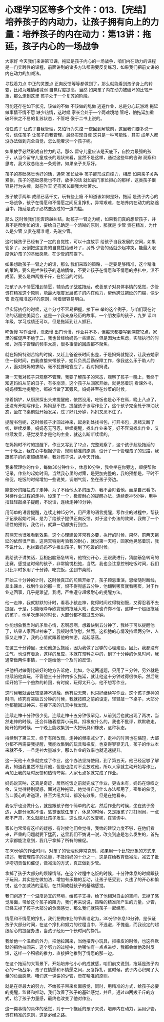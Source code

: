 # 心理学习区等多个文件：013.【完结】培养孩子的内动力，让孩子拥有向上的力量：培养孩子的内在动力：第13讲：拖延，孩子内心的一场战争

大家好 今天我们来讲第13课，拖延是孩子内心的一场战争，咱们内在动力的课程是一门实践性的课程，前面讲到的诸多方法都需要反复练习，如果我们把前文讲的内在动力的加减法。

寻找着力点 中正的灵要点 正向反馈等等都做到了，那么就能看到孩子身上的转变，比如为难情绪减弱 自觉程度提高，当然 如果孩子内在动力被破坏的比较严重，那么走到这里 孩子处于一个复苏的阶段。

可能还存在如下状况，该做的不做 不该做的乱做 逃避作业，总是分心玩游戏 拖延 做事情不情不愿 缺少热情，这时候 家长会处于一个两难境地 管吧，怕拖延加重 破坏来之不易的复苏状态，不管吧 像于二书上说的。

信任孩子 让孩子自我管理，又怕行为失控 一夜回到解放前，这里我们要多说一句，信任孩子 让孩子自我管理，最终实现自控 这只是一种可能性，其实 成年人都没办法做到完全自觉，怎么能奢求一个孩子呢。

如果放手必然形成自控力的话，那么 留守儿童应该是天底下，自控力最强的孩子，从当今留守儿童成长的现状来看，显然不是这样，通过这些年的咨询 观察和思考，我大致总结出一条规律，如果亲子关系好。

孩子的基础感觉也好的话，通常 家长放手 孩子能形成自控力，相反 如果亲子关系紧张，孩子的基础感觉也不好，放手的话 就如前门家长担心的那样，这类孩子很容易行为失控，就在昨天 还有家长跟我大吐苦水。

孩子放手两年 成绩已落千丈，玩有些上瘾 不知道该如何是好，拖延 是孩子内心的一场战争，孩子在情愿和不情愿之间反复挣扎，异常艰难，在培养内在动力的路途当中，拖延是孩子必然要迈过的一道门槛。

那么 这时候我们能否跨越纠结，助孩子一臂之力呢，如果我们真的想帮孩子，并且不是帮倒忙的话，要给自己确定一个清晰的原则，那就是 少管 贵在精准，为什么是少管 又贵在精准呢，先说少管。

这时候孩子已经有了一定的自觉性，可以十度放手 给孩子自我发展的空间，如果管多了，反倒把这宝贵的自觉性给破坏了，另外 少管的话就少起冲突，能最大限度保护孩子的基础感觉，在少管的前提下。

如果想助孩子一臂之力的话，那么 我们采取的策略，一定要足够精准，这个精准的策略，要么是拦住孩子的退缩情绪，不要让孩子在情愿和不情愿的挣扎中，溃不成菌，要么是四两拨千斤，在恰当的时刻。

把孩子从不情愿推到情愿，辅助孩子战胜拖延，改善孩子对具体事情的感觉，少管 贵在精准这个原则，能最大限度发展孩子的内在动力，帮他跨过拖延的门槛，像少管 贵在精准这样的原则，听着很容易明白。

但实际执行的时候，这个分寸不容易把握，接下来 举的这个例子，与咱们现在讨论的话题完美契合，这是一个我亲身经历的故事，一个朋友家的孩子，九岁 读四年级，学习成绩还可以，但是拖延到让人抓狂。

吃饭慢 写作业慢，洗漱慢 出门也慢，作业并不多，但每天都要写到深夜12点，家里的催促声不绝于二，我也曾经给妈妈一些建议，但是因为太焦虑，实际执行的时候，对孩子管理的频率太高，很多事情的回应都不聚焦。

就在妈妈特别苦恼的时候，又赶上爸爸长时间出差，于是妈妈就提议，让我去她家住一段时间，由我直接来带孩子，她只负责后勤保障工作，像我这么乐于助人的人，面对妈妈的求助，毫不犹豫地答应了，我对妈妈说。

第一天我对孩子只观察不管理，我要了解孩子的常态，观察了孩子一晚上，我终于知道妈妈从前的日子，有多崩溃，这个孩子从回家开始，就晃悠着玩 看课外书，妈妈频繁地提醒他，都被当做了耳旁风，妈妈甚至在炒菜的时候。

拎着锅铲，从厨房探出头来提醒他，依然没用，吃饭也是心不在焉，晚上八点了，还没有开始写作业，妈妈忍不住，提醒孩子该写作业了，这个孩子完全处于神油状态，坐在书桌前就开始发呆，过了好几分钟，妈妈又忍不住了。

提醒书包呢，这时候孩子才回过神来，起身到处找书包，打开书包，思绪又断了线，继续发呆，妈妈忍无可忍，继续提醒，找出作业来呀，好不容易找出作业，又继续发呆，感觉发呆才是他的主业，就这么断断续续的。

在妈妈时不时的提醒下，作业又写到了12点，完整观察了，这个孩子超级拖延的一个晚上，我在心中根据少管，规则精准的原则，设计了一个管理孩子的思路，我跟孩子的约定超级简单，我对孩子说，从今天开始。

我来管理你的作业，每做30分钟作业，休息10分钟，我会坐在你旁边，顺便帮你记录，作业的起始时间，当然我心里的对策，是更加完整的，我的预想是，平时不催促，吃饭的时候增加一些说笑，调剂气氛，坐在孩子旁边。

能部分的阻拦孩子走神，为了不给他太多的压力，我不会盯着他，而是自己看书，对待作业过程的走神，设定了一个，极度耐心的提醒办法，连续走神5分钟，用手指轻轻敲桌子提醒，不说话，连续走神10分钟。

用简单的语言提醒，连续走神15分钟，用严肃的语言提醒，写作业的过程中，帮孩子记录起始时间，是为了给孩子提供正向反馈，对于这个办法的效果，我做了一个理性的预判，我估计，就算一切都执行到位。

前两天也很难看到效果，这个心理建设非常有必要，执行的时候，果然，前两天拖延的依然很严重，这两天特别考验我的耐心，就说第一天吧，回家他晃悠着玩，我不说什么，也拦着妈妈不许推出孩子，到了吃饭的时候。

我给孩子讲笑话，互相出脑筋急转弯，他特别开心，还跟我进行，猜脑筋急转弯的比赛，感觉这时候的孩子，非常愉悦松弛，当然，我也会注意控制吃饭时间，我们只比平时多用了十分钟，吃完饭，坐到书桌前。

开始三十分钟的计时，这时候真正的煎熬开始了，孩子顾忌重演，思绪随时断线，拿出课本，找到作业的那一页，恨不得兜底五分钟，他翻到哪页就看哪页，对于作业这回事，几乎是渺望，我呢，严格遵守超级耐心的提醒方法。

他一走神，我就默默的计时，看着小孩走神，觉得时间过得特别慢，又得忍着不去提醒，于是，只能眼睁睁欣赏他的拖延大戏，说来也许你不信，这样一个超级拖延的孩子，他单次走神的时长，大部分都不超过五分钟。

你能想象我当时的矛盾心情，忍啊忍啊，想着快到五分钟了，我终于可以提醒他了，结果人家回过神来了，我顿时很欣慰，然而，这松弛的心情没持续两分钟，人家又走神了，我的心情就跟着他的神游，起起落落。

在这三十分钟里，无论他怎么拖延，因为我做了足够的心理建设，因此，我都没有生气，也没有着急，这样的反应，本就在预料之中的，到了十分钟的休息时间，我通常做两件事情，一个是给他一个及时的反馈。

把他相对做得比较好的地方告诉他，比如，你这两道题，只用了三分钟，另外就是继续陪他疯玩，不管他三十分钟内多么拖延，就让他这十分钟过得很快乐，然后继续开始下一个煎熬的轮回，有时候，玩得太开心，他不想写作业。

这时候我就会比较坚持不通融，他有些无奈，也只好继续写作业，这个孩子走神的时间，终究有突破五分钟的时候，我就按照之前的设定，轻轻敲一下桌子，大部分他都能回过神来，在接下来的几天中我发现。

连续走神十分钟很少见，连续走神十五分钟很罕见，从前到后也就出现了两次，当然走神的时候，还会伴随着摆弄小玩具，扣橡皮什么的，我也不批评，默默收走，刚开始的时候，一个晚上能收集到一大把玩具和橡皮，这种状态。

持续到了第三天，终于有所改观，走神的频率减少了，走神的时间也在缩短，大部分都不再需要我提醒，我能收集到的玩具和橡皮，也变得寥寥无几，孩子的作业本来就不多，一旦走神大量减少，那么作业的效率也就迅速提升。

这一天他十点多就完成了作业，这个办法坚持使用，到了第五天，他已经足够了解我，知道我虽然不批评他，但是也绝对不会放过他，所以人家就主动开始写作业，再加上我的及时反馈和热情夸奖，人家七点多就完成了作业。

妈妈说天呐，这真是奇迹，居然吃饭之前就完成了作业，更古未有，妈妈在惊叹之余，又觉得特别疑惑，面对这种拖延，她觉得自己什么办法都用了，密集的催促，苦口婆心的讲道理，甚至大吼大叫，都没有效果，但是在她看来。

我似乎也没做什么，就是跟孩子做个简单的约定，然后作业的时候，坐在孩子旁边，大部分沉默不语，感觉很放任孩子，休息的时候，又是跟孩子打打闹闹，一点都不严肃，怎么就能让孩子发生，这么惊人的改变呢，在咨询中。

家长也常常有这样的疑惑，有时候他们会觉得，我给的建议力度不够，在他们看来，严重的问题就要下猛药，这里我们不妨说一说，改变到底是怎么发生的，首先大家都能注意到，我几乎拿掉了所有的催促。

在30分钟的作业时间，对孩子的管理也非常克制，如果用一个比较形象的方式来描述，我管理孩子的总量，不及妈妈的十分之一，这是在给教育做减法，减去了批评唠叨责备和催促，做减法的方式，真正做到少管。

拿掉了孩子大部分的烦躁情绪，在这个过程中吃饭的时候，十分钟休息的时候跟孩子玩闹，其实是在做加法，增加有乐趣的互动，让孩子感受到，久违了的开心和愉悦，这个加减法的运用，在共同成就孩子的基础感觉。

我们创造了一个温度适宜的环境，给孩子支持，给了他相对自由的空间，去掉了感觉层面，带给这个孩子的阻力，我们再来说说，策略的精准所产生的力量，少管，已经去掉了孩子大部分的负面感觉，那么我们就陪孩子一起经历。

情愿和不情愿的挣扎，我们把做作业的节奏设定为，30分钟休息10分钟，是保证孩子大部分时间，在这个挣扎和努力的过程当中，不逃避，不愧退，而我设定的超级耐心的提醒办法，当孩子经历一个长时间的挣扎。

我给他一个温柔的外力，把他拉回来，当他摆弄小玩具，抠橡皮的时候，也这样默默的把他拉回来，这个努力的过程中，他哪怕有一点点进步，我都会给他及时反馈，这样一个积极的推力，直接把他推到了情愿的那一边。

在这个拖延的大背景下，开始培养他小小的成就感，咱们前文说到，拖延是孩子内心的一场战争，孩子在情愿和不情愿之间，反复挣扎，这时候，孩子内心积聚了大量的负面感觉，咱们这一课讲的少管，贵在精准的原则。

就是在尽最大的努力，不给孩子带来负面感觉，同时，用精准的方式，给孩子必要的提醒，监督和推动，我们改善了孩子的基础感觉，并且，通过四两拨千斤的方式，给了孩子力量感，最终也改变了他对作业。

这一类事情的具体的感觉，对于一个拖延的孩子来说，培养内在动力，运用少管，贵在精准的原则，这是必经之路。